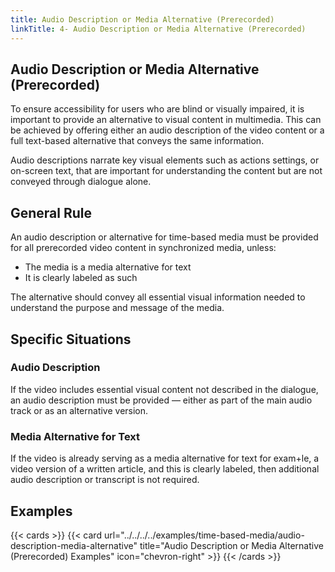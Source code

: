 ```yaml
---
title: Audio Description or Media Alternative (Prerecorded)
linkTitle: 4- Audio Description or Media Alternative (Prerecorded)
---
```


## Audio Description or Media Alternative (Prerecorded)

To ensure accessibility for users who are blind or visually impaired, it is important to provide an alternative to visual content in multimedia. This can be achieved by offering either an audio description of the video content or a full text-based alternative that conveys the same information.

Audio descriptions narrate key visual elements such as actions settings, or on-screen text, that are important for understanding the content but are not conveyed through dialogue alone.

## General Rule

An audio description or alternative for time-based media must be provided for all prerecorded video content in synchronized media, unless:

- The media is a media alternative for text
- It is clearly labeled as such

The alternative should convey all essential visual information needed to understand the purpose and message of the media.

## Specific Situations

### Audio Description
If the video includes essential visual content not described in the dialogue, an audio description must be provided — either as part of the main audio track or as an alternative version.

### Media Alternative for Text
If the video is already serving as a media alternative for text for exam+le, a video version of a written article, and this is clearly labeled, then additional audio description or transcript is not required.

## Examples
{{< cards >}}
  {{< card url="../../../../examples/time-based-media/audio-description-media-alternative" title="Audio Description or Media Alternative (Prerecorded) Examples" icon="chevron-right" >}}
{{< /cards >}}